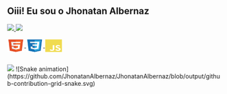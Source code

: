 ## Oiii! Eu sou o Jhonatan Albernaz

<div>
  <a href="https://github.com/JhonatanAlbernaz">
  <img height="180em" src="https://github-readme-stats.vercel.app/api?username=JhonatanAlbernaz&show_icons=true&theme=dark&include_all_commits=true&count_private=true"/>
  <img height="180em" src="https://github-readme-stats.vercel.app/api/top-langs/?username=JhonatanAlbernaz&layout=compact&langs_count=7&theme=dark"/>
</div>

<div style="display: inline_block"><br>
  <img align="center" alt="Jhonatan-HTML" height="30" width="40" src="https://raw.githubusercontent.com/devicons/devicon/master/icons/html5/html5-original.svg">
  <img align="center" alt="Jhonatan-CSS" height="30" width="40" src="https://raw.githubusercontent.com/devicons/devicon/master/icons/css3/css3-original.svg">
  <img align="center" alt="Jhonatan-Js" height="30" width="40" src="https://raw.githubusercontent.com/devicons/devicon/master/icons/javascript/javascript-plain.svg">
</div>

  ##
 
<div> 
  <a href = "mailto:jhonatanalbernaz124@gmail.com"><img src="https://img.shields.io/badge/-Gmail-%23333?style=for-the-badge&logo=gmail&logoColor=white" target="_blank"></a>
  ![Snake animation](https://github.com/JhonatanAlbernaz/JhonatanAlbernaz/blob/output/github-contribution-grid-snake.svg)
  
</div>
